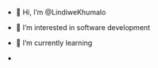 - 👋 Hi, I’m @LindiweKhumalo
- 👀 I’m interested in software development 
- 🌱 I’m currently learning 

-

<!---
Shantralee-58/Shantralee-58 is a ✨ special ✨ repository because its `README.md` (this file) appears on your GitHub profile.
You can click the Preview link to take a look at your changes.
--->
